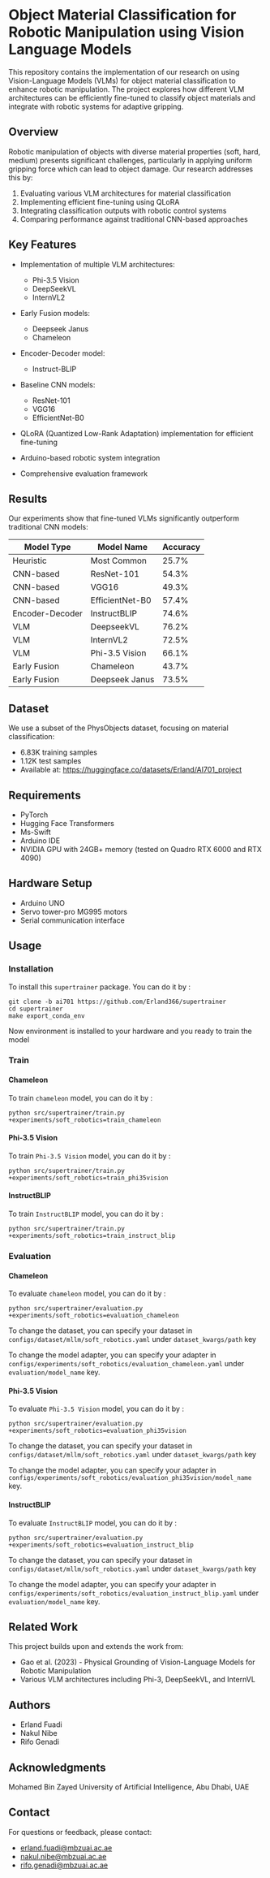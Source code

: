 # Object Material Classification for Robotic Manipulation using Vision Language Models

This repository contains the implementation of our research on using Vision-Language Models (VLMs) for object material classification to enhance robotic manipulation. The project explores how different VLM architectures can be efficiently fine-tuned to classify object materials and integrate with robotic systems for adaptive gripping.

## Overview

Robotic manipulation of objects with diverse material properties (soft, hard, medium) presents significant challenges, particularly in applying uniform gripping force which can lead to object damage. Our research addresses this by:

1. Evaluating various VLM architectures for material classification
2. Implementing efficient fine-tuning using QLoRA
3. Integrating classification outputs with robotic control systems
4. Comparing performance against traditional CNN-based approaches

## Key Features

- Implementation of multiple VLM architectures:
  - Phi-3.5 Vision
  - DeepSeekVL
  - InternVL2

- Early Fusion models:
  - Deepseek Janus
  - Chameleon

- Encoder-Decoder model:
   - Instruct-BLIP

- Baseline CNN models:
  - ResNet-101
  - VGG16
  - EfficientNet-B0

- QLoRA (Quantized Low-Rank Adaptation) implementation for efficient fine-tuning
- Arduino-based robotic system integration
- Comprehensive evaluation framework

## Results

Our experiments show that fine-tuned VLMs significantly outperform traditional CNN models:

| Model Type | Model Name | Accuracy |
|------------|------------|----------|
| Heuristic | Most Common | 25.7% |
| CNN-based | ResNet-101 | 54.3% |
| CNN-based | VGG16 | 49.3% |
| CNN-based | EfficientNet-B0 | 57.4% |
| Encoder-Decoder | InstructBLIP | 74.6% |
| VLM | DeepseekVL | 76.2% |
| VLM | InternVL2 | 72.5% |
| VLM | Phi-3.5 Vision | 66.1% |
| Early Fusion | Chameleon | 43.7% |
| Early Fusion | Deepseek Janus | 73.5% |

## Dataset

We use a subset of the PhysObjects dataset, focusing on material classification:
- 6.83K training samples
- 1.12K test samples
- Available at: https://huggingface.co/datasets/Erland/AI701_project

## Requirements

- PyTorch
- Hugging Face Transformers
- Ms-Swift
- Arduino IDE
- NVIDIA GPU with 24GB+ memory (tested on Quadro RTX 6000 and RTX 4090)

## Hardware Setup

- Arduino UNO
- Servo tower-pro MG995 motors
- Serial communication interface

## Usage

### Installation

To install this `supertrainer` package. You can do it by :

```
git clone -b ai701 https://github.com/Erland366/supertrainer
cd supertrainer
make export_conda_env
```

Now environment is installed to your hardware and you ready to train the model

### Train

#### Chameleon

To train `chameleon` model, you can do it by :

```
python src/supertrainer/train.py +experiments/soft_robotics=train_chameleon
```

#### Phi-3.5 Vision

To train `Phi-3.5 Vision` model, you can do it by :

```
python src/supertrainer/train.py +experiments/soft_robotics=train_phi35vision
```

#### InstructBLIP

To train `InstructBLIP` model, you can do it by :

```
python src/supertrainer/train.py +experiments/soft_robotics=train_instruct_blip
```

### Evaluation

#### Chameleon

To evaluate `chameleon` model, you can do it by :

```
python src/supertrainer/evaluation.py +experiments/soft_robotics=evaluation_chameleon
```

To change the dataset, you can specify your dataset in `configs/dataset/mllm/soft_robotics.yaml` under `dataset_kwargs/path` key

To change the model adapter, you can specify your adapter in `configs/experiments/soft_robotics/evaluation_chameleon.yaml` under `evaluation/model_name` key.

#### Phi-3.5 Vision

To evaluate `Phi-3.5 Vision` model, you can do it by :

```
python src/supertrainer/evaluation.py +experiments/soft_robotics=evaluation_phi35vision
```

To change the dataset, you can specify your dataset in `configs/dataset/mllm/soft_robotics.yaml` under `dataset_kwargs/path` key

To change the model adapter, you can specify your adapter in `configs/experiments/soft_robotics/evaluation_phi35vision/model_name` key.

#### InstructBLIP

To evaluate `InstructBLIP` model, you can do it by :

```
python src/supertrainer/evaluation.py +experiments/soft_robotics=evaluation_instruct_blip
```

To change the dataset, you can specify your dataset in `configs/dataset/mllm/soft_robotics.yaml` under `dataset_kwargs/path` key

To change the model adapter, you can specify your adapter in `configs/experiments/soft_robotics/evaluation_instruct_blip.yaml` under `evaluation/model_name` key.
<!-- ## Contributing

We welcome contributions! Please feel free to submit a Pull Request.

## Citations

If you use this code in your research, please cite our work:

[Note: Add citation details once published] -->

## Related Work

This project builds upon and extends the work from:
- Gao et al. (2023) - Physical Grounding of Vision-Language Models for Robotic Manipulation
- Various VLM architectures including Phi-3, DeepSeekVL, and InternVL

<!-- ## License

[Add appropriate license] -->

## Authors

- Erland Fuadi
- Nakul Nibe
- Rifo Genadi

## Acknowledgments

Mohamed Bin Zayed University of Artificial Intelligence, Abu Dhabi, UAE

## Contact

For questions or feedback, please contact:
- erland.fuadi@mbzuai.ac.ae
- nakul.nibe@mbzuai.ac.ae
- rifo.genadi@mbzuai.ac.ae
